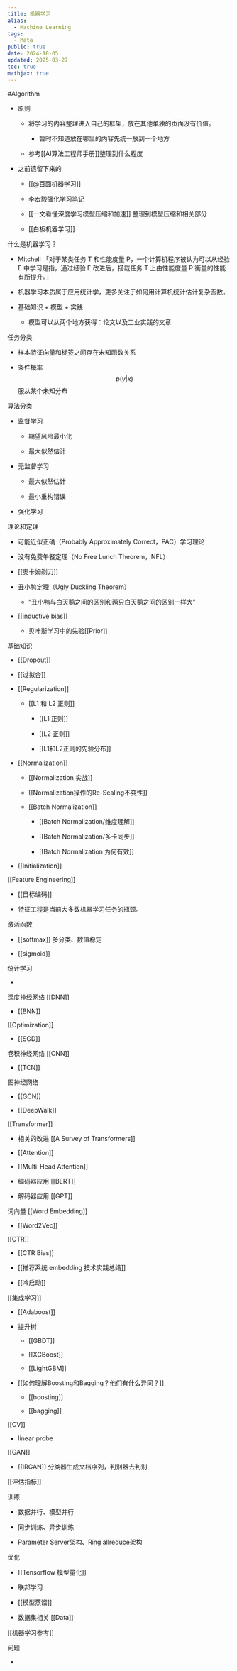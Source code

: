```yaml
---
title: 机器学习
alias:
  - Machine Learning
tags:
  - Mata
public: true
date: 2024-10-05
updated: 2025-03-27
toc: true
mathjax: true
---
```


#Algorithm

  + 原则

    + 将学习的内容整理进入自己的框架，放在其他单独的页面没有价值。

      + 暂时不知道放在哪里的内容先统一放到一个地方

    + 参考[[AI算法工程师手册]]整理到什么程度

  + 之前遗留下来的

    + [[@百面机器学习]]

    + 李宏毅强化学习笔记

    + [[一文看懂深度学习模型压缩和加速]] 整理到模型压缩和相关部分

    + [[白板机器学习]]

什么是机器学习？

  + Mitchell 「对于某类任务 T 和性能度量 P，一个计算机程序被认为可以从经验 E 中学习是指，通过经验 E 改进后，搭载任务 T 上由性能度量 P 衡量的性能有所提升。」

  + 机器学习本质属于应用统计学，更多关注于如何用计算机统计估计复杂函数。

  + 基础知识 + 模型 + 实践

    + 模型可以从两个地方获得：论文以及工业实践的文章

任务分类

  + 样本特征向量和标签之间存在未知函数关系

  + 条件概率 $$p(y|x)$$ 服从某个未知分布

算法分类

  + 监督学习

    + 期望风险最小化

    + 最大似然估计

  + 无监督学习

    + 最大似然估计

    + 最小重构错误

  + 强化学习

理论和定理

  + 可能近似正确（Probably Approximately Correct，PAC）学习理论

  + 没有免费午餐定理（No Free Lunch Theorem，NFL）

  + [[奥卡姆剃刀]]

  + 丑小鸭定理（Ugly Duckling Theorem）

    + “丑小鸭与白天鹅之间的区别和两只白天鹅之间的区别一样大”

  + [[inductive bias]]

    + 贝叶斯学习中的先验[[Prior]]

基础知识

  + [[Dropout]]

  + [[过拟合]]

  + [[Regularization]]

    + [[L1 和 L2 正则]]

      + [[L1 正则]]

      + [[L2 正则]]

      + [[L1和L2正则的先验分布]]

  + [[Normalization]]

    + [[Normalization 实战]]

    + [[Normalization操作的Re-Scaling不变性]]

    + [[Batch Normalization]]

      + [[Batch Normalization/维度理解]]

      + [[Batch Normalization/多卡同步]]

      + [[Batch Normalization 为何有效]]

  + [[Initialization]]

[[Feature Engineering]]

  + [[目标编码]]

  + 特征工程是当前大多数机器学习任务的瓶颈。

激活函数

  + [[softmax]] 多分类、数值稳定

  + [[sigmoid]]

统计学习

  + 

深度神经网络 [[DNN]]

  + [[BNN]]

[[Optimization]]

  + [[SGD]]

卷积神经网络 [[CNN]]

  + [[TCN]]

图神经网络

  + [[GCN]]

  + [[DeepWalk]]

[[Transformer]]

  + 相关的改进 [[A Survey of Transformers]]

  + [[Attention]]

  + [[Multi-Head Attention]]

  + 编码器应用 [[BERT]]

  + 解码器应用 [[GPT]]

词向量  [[Word Embedding]]

  + [[Word2Vec]]

[[CTR]]

  + [[CTR Bias]]

  + [[推荐系统 embedding 技术实践总结]]

  + [[冷启动]]

[[集成学习]]

  + [[Adaboost]]

  + 提升树

    + [[GBDT]]

    + [[XGBoost]]

    + [[LightGBM]]

  + [[如何理解Boosting和Bagging？他们有什么异同？]]

    + [[boosting]]

    + [[bagging]]

[[CV]]

  + linear probe

[[GAN]]

  + [[IRGAN]] 分类器生成文档序列，判别器去判别

[[评估指标]]

训练

  + 数据并行、模型并行

  + 同步训练、异步训练

  + Parameter Server架构、Ring allreduce架构

优化

  + [[Tensorflow 模型量化]]

  + 联邦学习

  + [[模型蒸馏]]

  + 数据集相关 [[Data]]

[[机器学习参考]]



问题

  + 
